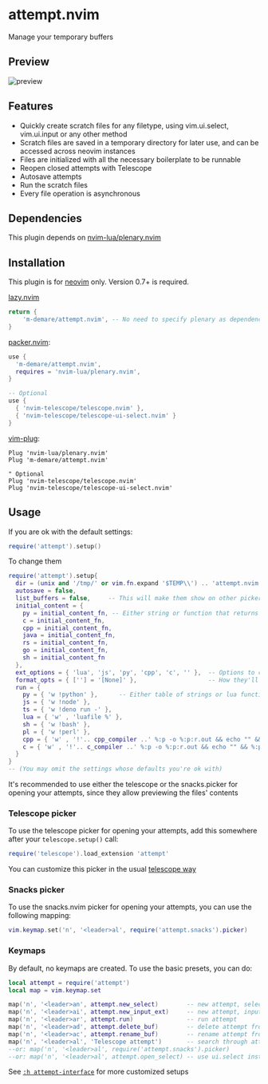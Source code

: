 # attempt.nvim

Manage your temporary buffers

## Preview
![preview](https://user-images.githubusercontent.com/34817965/167322611-cd4d7b8c-e041-4c57-a2ba-9c214c250411.gif)

## Features
- Quickly create scratch files for any filetype, using vim.ui.select, vim.ui.input or
  any other method
- Scratch files are saved in a temporary directory for later use, and can be accessed
  across neovim instances
- Files are initialized with all the necessary boilerplate to be runnable
- Reopen closed attempts with Telescope
- Autosave attempts
- Run the scratch files
- Every file operation is asynchronous

## Dependencies
This plugin depends on [nvim-lua/plenary.nvim](https://github.com/nvim-lua/plenary.nvim)

## Installation
This plugin is for [neovim](https://neovim.io/) only. Version 0.7+ is required.

[lazy.nvim](https://github.com/folke/lazy.nvim)
```lua
return {
    'm-demare/attempt.nvim', -- No need to specify plenary as dependency
}
```

[packer.nvim](https://github.com/wbthomason/packer.nvim):
```lua
use {
  'm-demare/attempt.nvim',
  requires = 'nvim-lua/plenary.nvim',
}

-- Optional
use {
  { 'nvim-telescope/telescope.nvim' },
  { 'nvim-telescope/telescope-ui-select.nvim' }
}
```

[vim-plug](https://github.com/junegunn/vim-plug):
```vim
Plug 'nvim-lua/plenary.nvim'
Plug 'm-demare/attempt.nvim'

" Optional
Plug 'nvim-telescope/telescope.nvim'
Plug 'nvim-telescope/telescope-ui-select.nvim'
```

## Usage

If you are ok with the default settings:
```lua
require('attempt').setup()
```

To change them
```lua
require('attempt').setup{
  dir = (unix and '/tmp/' or vim.fn.expand '$TEMP\\') .. 'attempt.nvim' .. path_separator,
  autosave = false,
  list_buffers = false,     -- This will make them show on other pickers (like :Telescope buffers)
  initial_content = {
    py = initial_content_fn, -- Either string or function that returns the initial content
    c = initial_content_fn,
    cpp = initial_content_fn,
    java = initial_content_fn,
    rs = initial_content_fn,
    go = initial_content_fn,
    sh = initial_content_fn
  },
  ext_options = { 'lua', 'js', 'py', 'cpp', 'c', '' },  -- Options to choose from
  format_opts = { [''] = '[None]' },                    -- How they'll look
  run = {
    py = { 'w !python' },      -- Either table of strings or lua functions
    js = { 'w !node' },
    ts = { 'w !deno run -' },
    lua = { 'w' , 'luafile %' },
    sh = { 'w !bash' },
    pl = { 'w !perl' },
    cpp = { 'w' , '!'.. cpp_compiler ..' %:p -o %:p:r.out && echo "" && %:p:r.out && rm %:p:r.out '},
    c = { 'w' , '!'.. c_compiler ..' %:p -o %:p:r.out && echo "" && %:p:r.out && rm %:p:r.out'},
  }
}
-- (You may omit the settings whose defaults you're ok with)
```

It's recommended to use either the telescope or the snacks.picker for opening your
attempts, since they allow previewing the files' contents

### Telescope picker
To use the telescope picker for opening your attempts, add this somewhere after your
`telescope.setup()` call:
```lua
require('telescope').load_extension 'attempt'
```
You can customize this picker in the usual [telescope way](https://github.com/nvim-telescope/telescope.nvim#customization)

### Snacks picker
To use the snacks.nvim picker for opening your attempts, you can use the following mapping:
```lua
vim.keymap.set('n', '<leader>al', require('attempt.snacks').picker)
```

### Keymaps
By default, no keymaps are created. To use the basic presets, you can do:

```lua
local attempt = require('attempt')
local map = vim.keymap.set

map('n', '<leader>an', attempt.new_select)        -- new attempt, selecting extension
map('n', '<leader>ai', attempt.new_input_ext)     -- new attempt, inputing extension
map('n', '<leader>ar', attempt.run)               -- run attempt
map('n', '<leader>ad', attempt.delete_buf)        -- delete attempt from current buffer
map('n', '<leader>ac', attempt.rename_buf)        -- rename attempt from current buffer
map('n', '<leader>al', 'Telescope attempt')       -- search through attempts
--or: map('n', '<leader>al', require('attempt.snacks').picker)
--or: map('n', '<leader>al', attempt.open_select) -- use ui.select instead of telescope/snacks.nvim
```

See [`:h
attempt-interface`](https://github.com/m-demare/attempt.nvim/tree/main/doc/attempt.txt)
for more customized setups


